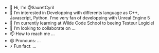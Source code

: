 - 👋 Hi, I’m @SauretCyril
- 👀 I’m interested in Developping with differents language as C++, Javascript, Python. I'me very fan of developping with Unreal Engine 5 
- 🌱 I’m currently learning at Wilde Code School to beeing Testeur Logiciel 
- 💞️ I’m looking to collaborate on ...
- 📫 How to reach me ...
- 😄 Pronouns: ...
- ⚡ Fun fact: ...

<!---
SauretCyril/SauretCyril is a ✨ special ✨ repository because its `README.md` (this file) appears on your GitHub profile.
You can click the Preview link to take a look at your changes.
--->
